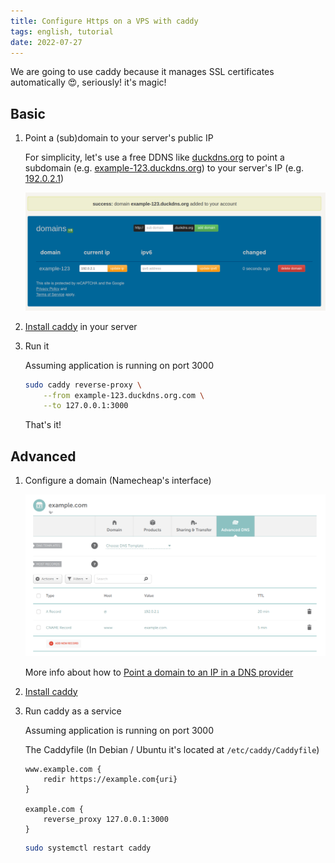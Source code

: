 ```yaml
---
title: Configure Https on a VPS with caddy
tags: english, tutorial
date: 2022-07-27
---
```


We are going to use caddy because it manages SSL certificates automatically 😍, seriously! it's magic!

## Basic

1. Point a (sub)domain to your server's public IP

    For simplicity, let's use a free DDNS like [duckdns.org](https://www.duckdns.org/) to point a subdomain (e.g. [example-123.duckdns.org](example-123.duckdns.org)) to your server's IP (e.g. [192.0.2.1](192.0.2.1))

    ![Duckdns's dashboard showing configured subdomain](2022-07-27-13-35-30.png)

2. [Install caddy](https://caddyserver.com/docs/install) in your server

3. Run it

    Assuming application is running on port 3000

    ```bash
    sudo caddy reverse-proxy \
        --from example-123.duckdns.org.com \
        --to 127.0.0.1:3000
    ```

    That's it!

## Advanced

1. Configure a domain (Namecheap's interface)

    ![configuration made in Namecheap](2022-07-27-14-09-15.png)

    More info about how to [Point a domain to an IP in a DNS provider](Point%20a%20domain%20to%20an%20IP%20in%20a%20DNS%20provider.md)

2. [Install caddy](https://caddyserver.com/docs/install)

3. Run caddy as a service

    Assuming application is running on port 3000

    The Caddyfile (In Debian / Ubuntu it's located at `/etc/caddy/Caddyfile`)

    ```Caddyfile
    www.example.com {
        redir https://example.com{uri}
    }

    example.com {
        reverse_proxy 127.0.0.1:3000
    }
    ```

    ```bash
    sudo systemctl restart caddy
    ```
